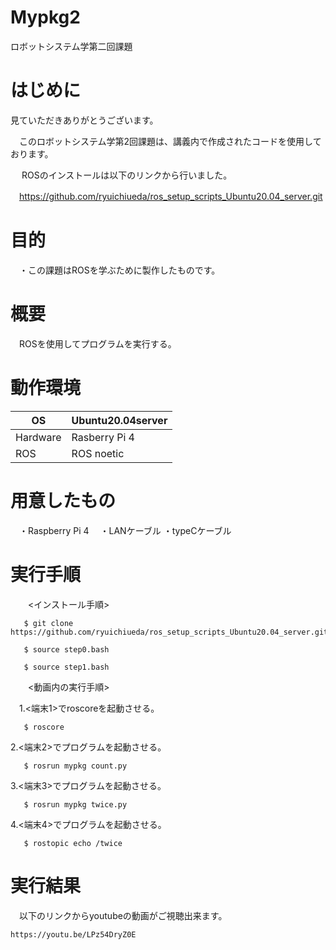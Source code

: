 # Mypkg2
ロボットシステム学第二回課題


# はじめに

   見ていただきありがとうございます。
   
 　このロボットシステム学第2回課題は、講義内で作成されたコードを使用しております。
 
　  ROSのインストールは以下のリンクから行いました。
  
  　https://github.com/ryuichiueda/ros_setup_scripts_Ubuntu20.04_server.git

# 目的

　・この課題はROSを学ぶために製作したものです。

# 概要

　ROSを使用してプログラムを実行する。


# 動作環境

| OS  | Ubuntu20.04server  |
|---|---|
|  Hardware |   Rasberry Pi 4  |
|   ROS | ROS noetic |

# 用意したもの

　・Raspberry Pi 4
　・LANケーブル
  ・typeCケーブル

# 実行手順

　　<インストール手順>
  
       $ git clone https://github.com/ryuichiueda/ros_setup_scripts_Ubuntu20.04_server.git
       
       $ source step0.bash
       
       $ source step1.bash
      



　　<動画内の実行手順>
  
  
　1.<端末1>でroscoreを起動させる。
   
       $ roscore
       
 2.<端末2>でプログラムを起動させる。
    
       $ rosrun mypkg count.py
       
 3.<端末3>でプログラムを起動させる。
    
       $ rosrun mypkg twice.py
       
 4.<端末4>でプログラムを起動させる。
    
       $ rostopic echo /twice

# 実行結果
　以下のリンクからyoutubeの動画がご視聴出来ます。

    https://youtu.be/LPz54DryZ0E
